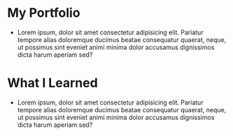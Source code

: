 # My Portfolio

* Lorem ipsum, dolor sit amet consectetur adipisicing elit. Pariatur tempore alias doloremque ducimus beatae consequatur quaerat, neque, ut possimus sint eveniet animi minima dolor accusamus dignissimos dicta harum aperiam sed?


# What I Learned

* Lorem ipsum, dolor sit amet consectetur adipisicing elit. Pariatur tempore alias doloremque ducimus beatae consequatur quaerat, neque, ut possimus sint eveniet animi minima dolor accusamus dignissimos dicta harum aperiam sed?
